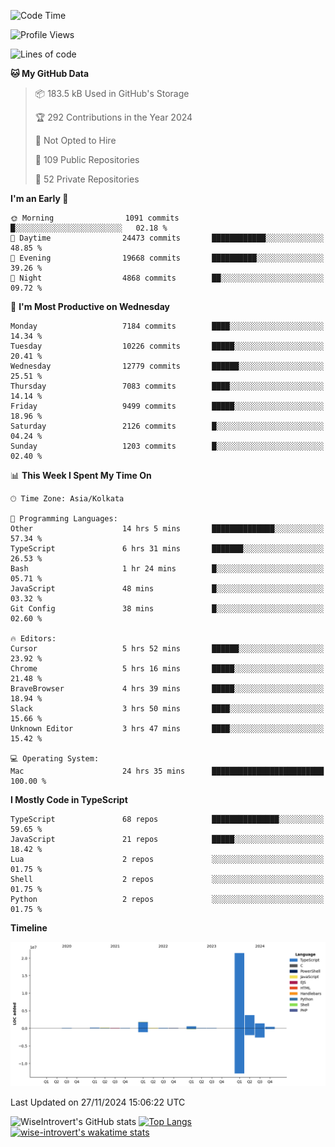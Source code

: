 <!--START_SECTION:waka-->
![Code Time](http://img.shields.io/badge/Code%20Time-1%2C893%20hrs%2018%20mins-blue)

![Profile Views](http://img.shields.io/badge/Profile%20Views-1-blue)

![Lines of code](https://img.shields.io/badge/From%20Hello%20World%20I%27ve%20Written-29.8%20million%20lines%20of%20code-blue)

**🐱 My GitHub Data** 

> 📦 183.5 kB Used in GitHub's Storage 
 > 
> 🏆 292 Contributions in the Year 2024
 > 
> 🚫 Not Opted to Hire
 > 
> 📜 109 Public Repositories 
 > 
> 🔑 52 Private Repositories 
 > 
**I'm an Early 🐤** 

```text
🌞 Morning                1091 commits        █░░░░░░░░░░░░░░░░░░░░░░░░   02.18 % 
🌆 Daytime                24473 commits       ████████████░░░░░░░░░░░░░   48.85 % 
🌃 Evening                19668 commits       ██████████░░░░░░░░░░░░░░░   39.26 % 
🌙 Night                  4868 commits        ██░░░░░░░░░░░░░░░░░░░░░░░   09.72 % 
```
📅 **I'm Most Productive on Wednesday** 

```text
Monday                   7184 commits        ████░░░░░░░░░░░░░░░░░░░░░   14.34 % 
Tuesday                  10226 commits       █████░░░░░░░░░░░░░░░░░░░░   20.41 % 
Wednesday                12779 commits       ██████░░░░░░░░░░░░░░░░░░░   25.51 % 
Thursday                 7083 commits        ████░░░░░░░░░░░░░░░░░░░░░   14.14 % 
Friday                   9499 commits        █████░░░░░░░░░░░░░░░░░░░░   18.96 % 
Saturday                 2126 commits        █░░░░░░░░░░░░░░░░░░░░░░░░   04.24 % 
Sunday                   1203 commits        █░░░░░░░░░░░░░░░░░░░░░░░░   02.40 % 
```


📊 **This Week I Spent My Time On** 

```text
🕑︎ Time Zone: Asia/Kolkata

💬 Programming Languages: 
Other                    14 hrs 5 mins       ██████████████░░░░░░░░░░░   57.34 % 
TypeScript               6 hrs 31 mins       ███████░░░░░░░░░░░░░░░░░░   26.53 % 
Bash                     1 hr 24 mins        █░░░░░░░░░░░░░░░░░░░░░░░░   05.71 % 
JavaScript               48 mins             █░░░░░░░░░░░░░░░░░░░░░░░░   03.32 % 
Git Config               38 mins             █░░░░░░░░░░░░░░░░░░░░░░░░   02.60 % 

🔥 Editors: 
Cursor                   5 hrs 52 mins       ██████░░░░░░░░░░░░░░░░░░░   23.92 % 
Chrome                   5 hrs 16 mins       █████░░░░░░░░░░░░░░░░░░░░   21.48 % 
BraveBrowser             4 hrs 39 mins       █████░░░░░░░░░░░░░░░░░░░░   18.94 % 
Slack                    3 hrs 50 mins       ████░░░░░░░░░░░░░░░░░░░░░   15.66 % 
Unknown Editor           3 hrs 47 mins       ████░░░░░░░░░░░░░░░░░░░░░   15.42 % 

💻 Operating System: 
Mac                      24 hrs 35 mins      █████████████████████████   100.00 % 
```

**I Mostly Code in TypeScript** 

```text
TypeScript               68 repos            ███████████████░░░░░░░░░░   59.65 % 
JavaScript               21 repos            █████░░░░░░░░░░░░░░░░░░░░   18.42 % 
Lua                      2 repos             ░░░░░░░░░░░░░░░░░░░░░░░░░   01.75 % 
Shell                    2 repos             ░░░░░░░░░░░░░░░░░░░░░░░░░   01.75 % 
Python                   2 repos             ░░░░░░░░░░░░░░░░░░░░░░░░░   01.75 % 
```



**Timeline**

![Lines of Code chart](https://raw.githubusercontent.com/wise-introvert/wise-introvert/master/assets/bar_graph.png)


 Last Updated on 27/11/2024 15:06:22 UTC
<!--END_SECTION:waka-->

![WiseIntrovert's GitHub stats](https://github-readme-stats.vercel.app/api?username=wise-introvert&count_private=true&show_icons=true)
[![Top Langs](https://github-readme-stats.vercel.app/api/top-langs/?username=wise-introvert&langs_count=10)](https://github.com/anuraghazra/github-readme-stats)
[![wise-introvert's wakatime stats](https://github-readme-stats.vercel.app/api/wakatime?username=wiseintrovert)](https://github.com/anuraghazra/github-readme-stats)
